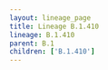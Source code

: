 ```yaml
---
layout: lineage_page
title: Lineage B.1.410
lineage: B.1.410
parent: B.1
children: ['B.1.410']
---
```

